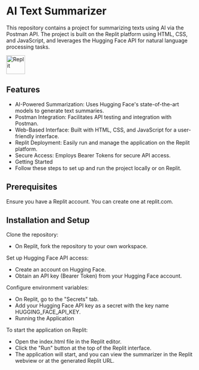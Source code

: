 # AI Text Summarizer
This repository contains a project for summarizing texts using AI via the Postman API. The project is built on the Replit platform using HTML, CSS, and JavaScript, and leverages the Hugging Face API for natural language processing tasks.

<a href="https://replit.com/" target="blank">
      <img src="https://replit.com/public/images/logo.svg" alt="Replit" width="50" height="50">
</a>

## Features
- AI-Powered Summarization: Uses Hugging Face's state-of-the-art models to generate text summaries.
- Postman Integration: Facilitates API testing and integration with Postman.
- Web-Based Interface: Built with HTML, CSS, and JavaScript for a user-friendly interface.
- Replit Deployment: Easily run and manage the application on the Replit platform.
- Secure Access: Employs Bearer Tokens for secure API access.
- Getting Started
- Follow these steps to set up and run the project locally or on Replit.

## Prerequisites
Ensure you have a Replit account. You can create one at replit.com.

## Installation and Setup
Clone the repository:
- On Replit, fork the repository to your own workspace.
  
Set up Hugging Face API access:
- Create an account on Hugging Face.
- Obtain an API key (Bearer Token) from your Hugging Face account.
  
Configure environment variables:
- On Replit, go to the "Secrets" tab.
- Add your Hugging Face API key as a secret with the key name HUGGING_FACE_API_KEY.
- Running the Application
  
To start the application on Replit:
- Open the index.html file in the Replit editor.
- Click the "Run" button at the top of the Replit interface.
- The application will start, and you can view the summarizer in the Replit webview or at the generated Replit URL.
